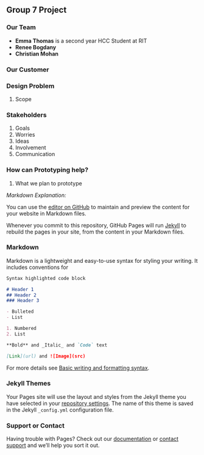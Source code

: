 ## Group 7 Project

### Our Team
- **Emma Thomas** is a second year HCC Student at RIT
- **Renee Bogdany**
- **Christian Mohan**

### Our Customer

### Design Problem
1. Scope

### Stakeholders
1. Goals
2. Worries
3. Ideas
4. Involvement
5. Communication

### How can Prototyping help?
1. What we plan to prototype

_Markdown Explanation:_

You can use the [editor on GitHub](https://github.com/emmathomas36/iste264group7/edit/gh-pages/index.md) to maintain and preview the content for your website in Markdown files.

Whenever you commit to this repository, GitHub Pages will run [Jekyll](https://jekyllrb.com/) to rebuild the pages in your site, from the content in your Markdown files.

### Markdown

Markdown is a lightweight and easy-to-use syntax for styling your writing. It includes conventions for

```markdown
Syntax highlighted code block

# Header 1
## Header 2
### Header 3

- Bulleted
- List

1. Numbered
2. List

**Bold** and _Italic_ and `Code` text

[Link](url) and ![Image](src)
```

For more details see [Basic writing and formatting syntax](https://docs.github.com/en/github/writing-on-github/getting-started-with-writing-and-formatting-on-github/basic-writing-and-formatting-syntax).

### Jekyll Themes

Your Pages site will use the layout and styles from the Jekyll theme you have selected in your [repository settings](https://github.com/emmathomas36/iste264group7/settings/pages). The name of this theme is saved in the Jekyll `_config.yml` configuration file.

### Support or Contact

Having trouble with Pages? Check out our [documentation](https://docs.github.com/categories/github-pages-basics/) or [contact support](https://support.github.com/contact) and we’ll help you sort it out.

